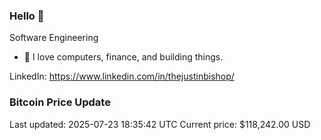 ### Hello 🤙  

Software Engineering

- 🔭 I love computers, finance, and building things.
  
LinkedIn: https://www.linkedin.com/in/thejustinbishop/  



















































































































































































































































































































































































































































































































































































































































































































































































































































































### Bitcoin Price Update
Last updated: 2025-07-23 18:35:42 UTC
Current price: $118,242.00 USD
